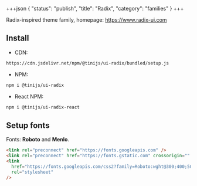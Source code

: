 +++json
{
  "status": "publish",
  "title": "Radix",
  "category": "families"
}
+++

Radix-inspired theme family, homepage: <https://www.radix-ui.com>

## Install

- CDN:

```txt
https://cdn.jsdelivr.net/npm/@tinijs/ui-radix/bundled/setup.js
```

- NPM:

```bash
npm i @tinijs/ui-radix
```

- React NPM:

```bash
npm i @tinijs/ui-radix-react
```

## Setup fonts

Fonts: **Roboto** and **Menlo**.

```html
<link rel="preconnect" href="https://fonts.googleapis.com" />
<link rel="preconnect" href="https://fonts.gstatic.com" crossorigin="" />
<link
  href="https://fonts.googleapis.com/css2?family=Roboto:wght@300;400;500;700&amp;display=swap"
  rel="stylesheet"
/>
```